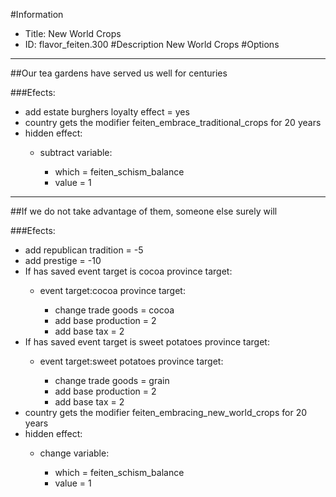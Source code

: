 #Information
 - Title: New World Crops
 - ID: flavor_feiten.300
#Description
New World Crops
#Options

___
##Our tea gardens have served us well for centuries

###Efects:<ul><li>add estate burghers loyalty effect = yes</li><li>country gets the modifier feiten_embrace_traditional_crops for 20 years</li><li>hidden effect:</li><ul><li>subtract variable:</li><ul><li>which = feiten_schism_balance</li><li>value = 1</li></ul></ul></ul>

___
##If we do not take advantage of them, someone else surely will

###Efects:<ul><li>add republican tradition = -5</li><li>add prestige = -10</li><li>If has saved event target is cocoa province target:</li><ul><li>event target:cocoa province target:</li><ul><li>change trade goods = cocoa</li><li>add base production = 2</li><li>add base tax = 2</li></ul></ul><li>If has saved event target is sweet potatoes province target:</li><ul><li>event target:sweet potatoes province target:</li><ul><li>change trade goods = grain</li><li>add base production = 2</li><li>add base tax = 2</li></ul></ul><li>country gets the modifier feiten_embracing_new_world_crops for 20 years</li><li>hidden effect:</li><ul><li>change variable:</li><ul><li>which = feiten_schism_balance</li><li>value = 1</li></ul></ul></ul>
